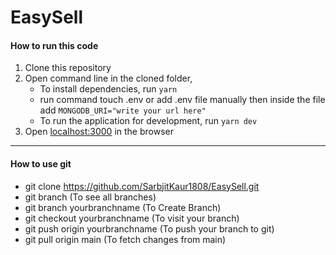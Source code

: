 # EasySell

####  How to run this code
1. Clone this repository
3. Open command line in the cloned folder,
   - To install dependencies, run ``` yarn ```
   - run command touch .env or add .env file manually then inside the file add ``` MONGODB_URI="write your url here" ```
   - To run the application for development, run ``` yarn dev ```
4. Open [localhost:3000](http://localhost:3000/) in the browser
----

####  How to use git 
- git clone https://github.com/SarbjitKaur1808/EasySell.git
- git branch (To see all branches)
- git branch yourbranchname (To Create Branch)
- git checkout yourbranchname (To visit your branch)
- git push origin yourbranchname (To push your branch to git)
- git pull origin main (To fetch changes from main)